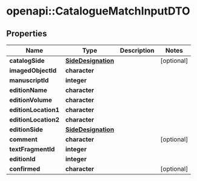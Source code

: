 # openapi::CatalogueMatchInputDTO

## Properties
Name | Type | Description | Notes
------------ | ------------- | ------------- | -------------
**catalogSide** | [**SideDesignation**](SideDesignation.md) |  | [optional] 
**imagedObjectId** | **character** |  | 
**manuscriptId** | **integer** |  | 
**editionName** | **character** |  | 
**editionVolume** | **character** |  | 
**editionLocation1** | **character** |  | 
**editionLocation2** | **character** |  | 
**editionSide** | [**SideDesignation**](SideDesignation.md) |  | 
**comment** | **character** |  | [optional] 
**textFragmentId** | **integer** |  | 
**editionId** | **integer** |  | 
**confirmed** | **character** |  | [optional] 


